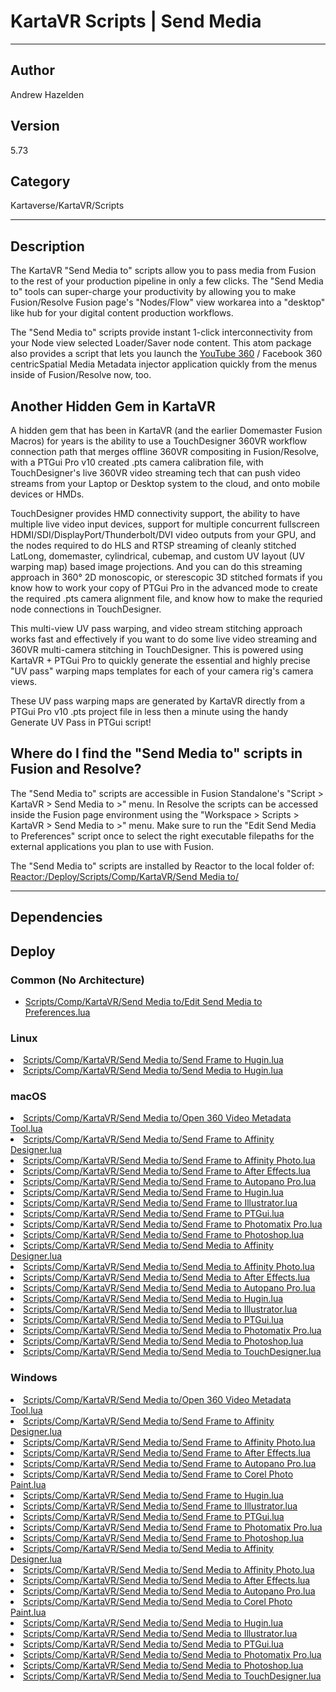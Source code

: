 # KartaVR Scripts | Send Media
___

## Author
Andrew Hazelden

## Version
5.73

## Category
Kartaverse/KartaVR/Scripts

___

## Description
<p>The KartaVR "Send Media to" scripts allow you to pass media from Fusion to the rest of your production pipeline in only a few clicks. The "Send Media to" tools can super-charge your productivity by allowing you to make Fusion/Resolve Fusion page's "Nodes/Flow" view workarea into a "desktop" like hub for your digital content production workflows.</p>

<p>The "Send Media to" scripts provide instant 1-click interconnectivity from your Node view selected Loader/Saver node content. This atom package also provides a script that lets you launch the <a href="https://support.google.com/youtube/answer/6178631">YouTube 360</a> / Facebook 360 centricSpatial Media Metadata injector application quickly from the menus inside of Fusion/Resolve now, too.</p>

<h2>Another Hidden Gem in KartaVR</h2>

</p>A hidden gem that has been in KartaVR (and the earlier Domemaster Fusion Macros) for years is the ability to use a TouchDesigner 360VR workflow connection path that merges offline 360VR compositing in Fusion/Resolve, with a PTGui Pro v10 created .pts camera calibration file, with TouchDesigner's live 360VR video streaming tech that can push video streams from your Laptop or Desktop system to the cloud, and onto mobile devices or HMDs.</p>

TouchDesigner provides HMD connectivity support, the ability to have multiple live video input devices, support for multiple concurrent fullscreen HDMI/SDI/DisplayPort/Thunderbolt/DVI video outputs from your GPU, and the nodes required to do HLS and RTSP streaming of cleanly stitched LatLong, domemaster, cylindrical, cubemap, and custom UV layout (UV warping map) based image projections. And you can do this streaming approach in 360&deg; 2D monoscopic, or sterescopic 3D stitched formats if you know how to work your copy of PTGui Pro in the advanced mode to create the required .pts camera alignment file, and know how to make the requried node connections in TouchDesigner.</p>

<p>This multi-view UV pass warping, and video stream stitching approach works fast and effectively if you want to do some live video streaming and 360VR multi-camera stitching in TouchDesigner. This is powered using KartaVR + PTGui Pro to quickly generate the essential and highly precise "UV pass" warping maps templates for each of your camera rig's camera views.</p>

<p>These UV pass warping maps are generated by KartaVR directly from a PTGui Pro v10 .pts project file in less then a minute using the handy Generate UV Pass in PTGui script!</p>

<h2>Where do I find the "Send Media to" scripts in Fusion and Resolve?</h2>

<p>The "Send Media to" scripts are accessible in Fusion Standalone's "Script &gt; KartaVR &gt; Send Media to &gt;" menu. In Resolve the scripts can be accessed inside the Fusion page environment using the "Workspace &gt; Scripts &gt; KartaVR &gt; Send Media to &gt;" menu. Make sure to run the "Edit Send Media to Preferences" script once to select the right executable filepaths for the external applications you plan to use with Fusion.</p>

<p>The "Send Media to" scripts are installed by Reactor to the local folder of:<br>
<a href="file://Reactor:/Deploy/Scripts/Comp/KartaVR/Send Media to/">Reactor:/Deploy/Scripts/Comp/KartaVR/Send Media to/</a></p>



___

## Dependencies

## Deploy

### Common (No Architecture)

<ul>
<li><a href="https://gitlab.com/WeSuckLess/Reactor/-/blob/master/Atoms/com.AndrewHazelden.KartaVR.Scripts.SendMedia/Scripts/Comp/KartaVR/Send Media to/Edit Send Media to Preferences.lua?ref_type=heads">Scripts/Comp/KartaVR/Send Media to/Edit Send Media to Preferences.lua</a></li>
</ul>

### Linux

<li><a href="https://gitlab.com/WeSuckLess/Reactor/-/blob/master/Atoms/com.AndrewHazelden.KartaVR.Scripts.SendMedia/Linux/Scripts/Comp/KartaVR/Send Media to/Send Frame to Hugin.lua?ref_type=heads">Scripts/Comp/KartaVR/Send Media to/Send Frame to Hugin.lua</a></li>
<li><a href="https://gitlab.com/WeSuckLess/Reactor/-/blob/master/Atoms/com.AndrewHazelden.KartaVR.Scripts.SendMedia/Linux/Scripts/Comp/KartaVR/Send Media to/Send Media to Hugin.lua?ref_type=heads">Scripts/Comp/KartaVR/Send Media to/Send Media to Hugin.lua</a></li>

### macOS

<li><a href="https://gitlab.com/WeSuckLess/Reactor/-/blob/master/Atoms/com.AndrewHazelden.KartaVR.Scripts.SendMedia/Mac/Scripts/Comp/KartaVR/Send Media to/Open 360 Video Metadata Tool.lua?ref_type=heads">Scripts/Comp/KartaVR/Send Media to/Open 360 Video Metadata Tool.lua</a></li>
<li><a href="https://gitlab.com/WeSuckLess/Reactor/-/blob/master/Atoms/com.AndrewHazelden.KartaVR.Scripts.SendMedia/Mac/Scripts/Comp/KartaVR/Send Media to/Send Frame to Affinity Designer.lua?ref_type=heads">Scripts/Comp/KartaVR/Send Media to/Send Frame to Affinity Designer.lua</a></li>
<li><a href="https://gitlab.com/WeSuckLess/Reactor/-/blob/master/Atoms/com.AndrewHazelden.KartaVR.Scripts.SendMedia/Mac/Scripts/Comp/KartaVR/Send Media to/Send Frame to Affinity Photo.lua?ref_type=heads">Scripts/Comp/KartaVR/Send Media to/Send Frame to Affinity Photo.lua</a></li>
<li><a href="https://gitlab.com/WeSuckLess/Reactor/-/blob/master/Atoms/com.AndrewHazelden.KartaVR.Scripts.SendMedia/Mac/Scripts/Comp/KartaVR/Send Media to/Send Frame to After Effects.lua?ref_type=heads">Scripts/Comp/KartaVR/Send Media to/Send Frame to After Effects.lua</a></li>
<li><a href="https://gitlab.com/WeSuckLess/Reactor/-/blob/master/Atoms/com.AndrewHazelden.KartaVR.Scripts.SendMedia/Mac/Scripts/Comp/KartaVR/Send Media to/Send Frame to Autopano Pro.lua?ref_type=heads">Scripts/Comp/KartaVR/Send Media to/Send Frame to Autopano Pro.lua</a></li>
<li><a href="https://gitlab.com/WeSuckLess/Reactor/-/blob/master/Atoms/com.AndrewHazelden.KartaVR.Scripts.SendMedia/Mac/Scripts/Comp/KartaVR/Send Media to/Send Frame to Hugin.lua?ref_type=heads">Scripts/Comp/KartaVR/Send Media to/Send Frame to Hugin.lua</a></li>
<li><a href="https://gitlab.com/WeSuckLess/Reactor/-/blob/master/Atoms/com.AndrewHazelden.KartaVR.Scripts.SendMedia/Mac/Scripts/Comp/KartaVR/Send Media to/Send Frame to Illustrator.lua?ref_type=heads">Scripts/Comp/KartaVR/Send Media to/Send Frame to Illustrator.lua</a></li>
<li><a href="https://gitlab.com/WeSuckLess/Reactor/-/blob/master/Atoms/com.AndrewHazelden.KartaVR.Scripts.SendMedia/Mac/Scripts/Comp/KartaVR/Send Media to/Send Frame to PTGui.lua?ref_type=heads">Scripts/Comp/KartaVR/Send Media to/Send Frame to PTGui.lua</a></li>
<li><a href="https://gitlab.com/WeSuckLess/Reactor/-/blob/master/Atoms/com.AndrewHazelden.KartaVR.Scripts.SendMedia/Mac/Scripts/Comp/KartaVR/Send Media to/Send Frame to Photomatix Pro.lua?ref_type=heads">Scripts/Comp/KartaVR/Send Media to/Send Frame to Photomatix Pro.lua</a></li>
<li><a href="https://gitlab.com/WeSuckLess/Reactor/-/blob/master/Atoms/com.AndrewHazelden.KartaVR.Scripts.SendMedia/Mac/Scripts/Comp/KartaVR/Send Media to/Send Frame to Photoshop.lua?ref_type=heads">Scripts/Comp/KartaVR/Send Media to/Send Frame to Photoshop.lua</a></li>
<li><a href="https://gitlab.com/WeSuckLess/Reactor/-/blob/master/Atoms/com.AndrewHazelden.KartaVR.Scripts.SendMedia/Mac/Scripts/Comp/KartaVR/Send Media to/Send Media to Affinity Designer.lua?ref_type=heads">Scripts/Comp/KartaVR/Send Media to/Send Media to Affinity Designer.lua</a></li>
<li><a href="https://gitlab.com/WeSuckLess/Reactor/-/blob/master/Atoms/com.AndrewHazelden.KartaVR.Scripts.SendMedia/Mac/Scripts/Comp/KartaVR/Send Media to/Send Media to Affinity Photo.lua?ref_type=heads">Scripts/Comp/KartaVR/Send Media to/Send Media to Affinity Photo.lua</a></li>
<li><a href="https://gitlab.com/WeSuckLess/Reactor/-/blob/master/Atoms/com.AndrewHazelden.KartaVR.Scripts.SendMedia/Mac/Scripts/Comp/KartaVR/Send Media to/Send Media to After Effects.lua?ref_type=heads">Scripts/Comp/KartaVR/Send Media to/Send Media to After Effects.lua</a></li>
<li><a href="https://gitlab.com/WeSuckLess/Reactor/-/blob/master/Atoms/com.AndrewHazelden.KartaVR.Scripts.SendMedia/Mac/Scripts/Comp/KartaVR/Send Media to/Send Media to Autopano Pro.lua?ref_type=heads">Scripts/Comp/KartaVR/Send Media to/Send Media to Autopano Pro.lua</a></li>
<li><a href="https://gitlab.com/WeSuckLess/Reactor/-/blob/master/Atoms/com.AndrewHazelden.KartaVR.Scripts.SendMedia/Mac/Scripts/Comp/KartaVR/Send Media to/Send Media to Hugin.lua?ref_type=heads">Scripts/Comp/KartaVR/Send Media to/Send Media to Hugin.lua</a></li>
<li><a href="https://gitlab.com/WeSuckLess/Reactor/-/blob/master/Atoms/com.AndrewHazelden.KartaVR.Scripts.SendMedia/Mac/Scripts/Comp/KartaVR/Send Media to/Send Media to Illustrator.lua?ref_type=heads">Scripts/Comp/KartaVR/Send Media to/Send Media to Illustrator.lua</a></li>
<li><a href="https://gitlab.com/WeSuckLess/Reactor/-/blob/master/Atoms/com.AndrewHazelden.KartaVR.Scripts.SendMedia/Mac/Scripts/Comp/KartaVR/Send Media to/Send Media to PTGui.lua?ref_type=heads">Scripts/Comp/KartaVR/Send Media to/Send Media to PTGui.lua</a></li>
<li><a href="https://gitlab.com/WeSuckLess/Reactor/-/blob/master/Atoms/com.AndrewHazelden.KartaVR.Scripts.SendMedia/Mac/Scripts/Comp/KartaVR/Send Media to/Send Media to Photomatix Pro.lua?ref_type=heads">Scripts/Comp/KartaVR/Send Media to/Send Media to Photomatix Pro.lua</a></li>
<li><a href="https://gitlab.com/WeSuckLess/Reactor/-/blob/master/Atoms/com.AndrewHazelden.KartaVR.Scripts.SendMedia/Mac/Scripts/Comp/KartaVR/Send Media to/Send Media to Photoshop.lua?ref_type=heads">Scripts/Comp/KartaVR/Send Media to/Send Media to Photoshop.lua</a></li>
<li><a href="https://gitlab.com/WeSuckLess/Reactor/-/blob/master/Atoms/com.AndrewHazelden.KartaVR.Scripts.SendMedia/Mac/Scripts/Comp/KartaVR/Send Media to/Send Media to TouchDesigner.lua?ref_type=heads">Scripts/Comp/KartaVR/Send Media to/Send Media to TouchDesigner.lua</a></li>

### Windows

<li><a href="https://gitlab.com/WeSuckLess/Reactor/-/blob/master/Atoms/com.AndrewHazelden.KartaVR.Scripts.SendMedia/Windows/Scripts/Comp/KartaVR/Send Media to/Open 360 Video Metadata Tool.lua?ref_type=heads">Scripts/Comp/KartaVR/Send Media to/Open 360 Video Metadata Tool.lua</a></li>
<li><a href="https://gitlab.com/WeSuckLess/Reactor/-/blob/master/Atoms/com.AndrewHazelden.KartaVR.Scripts.SendMedia/Windows/Scripts/Comp/KartaVR/Send Media to/Send Frame to Affinity Designer.lua?ref_type=heads">Scripts/Comp/KartaVR/Send Media to/Send Frame to Affinity Designer.lua</a></li>
<li><a href="https://gitlab.com/WeSuckLess/Reactor/-/blob/master/Atoms/com.AndrewHazelden.KartaVR.Scripts.SendMedia/Windows/Scripts/Comp/KartaVR/Send Media to/Send Frame to Affinity Photo.lua?ref_type=heads">Scripts/Comp/KartaVR/Send Media to/Send Frame to Affinity Photo.lua</a></li>
<li><a href="https://gitlab.com/WeSuckLess/Reactor/-/blob/master/Atoms/com.AndrewHazelden.KartaVR.Scripts.SendMedia/Windows/Scripts/Comp/KartaVR/Send Media to/Send Frame to After Effects.lua?ref_type=heads">Scripts/Comp/KartaVR/Send Media to/Send Frame to After Effects.lua</a></li>
<li><a href="https://gitlab.com/WeSuckLess/Reactor/-/blob/master/Atoms/com.AndrewHazelden.KartaVR.Scripts.SendMedia/Windows/Scripts/Comp/KartaVR/Send Media to/Send Frame to Autopano Pro.lua?ref_type=heads">Scripts/Comp/KartaVR/Send Media to/Send Frame to Autopano Pro.lua</a></li>
<li><a href="https://gitlab.com/WeSuckLess/Reactor/-/blob/master/Atoms/com.AndrewHazelden.KartaVR.Scripts.SendMedia/Windows/Scripts/Comp/KartaVR/Send Media to/Send Frame to Corel Photo Paint.lua?ref_type=heads">Scripts/Comp/KartaVR/Send Media to/Send Frame to Corel Photo Paint.lua</a></li>
<li><a href="https://gitlab.com/WeSuckLess/Reactor/-/blob/master/Atoms/com.AndrewHazelden.KartaVR.Scripts.SendMedia/Windows/Scripts/Comp/KartaVR/Send Media to/Send Frame to Hugin.lua?ref_type=heads">Scripts/Comp/KartaVR/Send Media to/Send Frame to Hugin.lua</a></li>
<li><a href="https://gitlab.com/WeSuckLess/Reactor/-/blob/master/Atoms/com.AndrewHazelden.KartaVR.Scripts.SendMedia/Windows/Scripts/Comp/KartaVR/Send Media to/Send Frame to Illustrator.lua?ref_type=heads">Scripts/Comp/KartaVR/Send Media to/Send Frame to Illustrator.lua</a></li>
<li><a href="https://gitlab.com/WeSuckLess/Reactor/-/blob/master/Atoms/com.AndrewHazelden.KartaVR.Scripts.SendMedia/Windows/Scripts/Comp/KartaVR/Send Media to/Send Frame to PTGui.lua?ref_type=heads">Scripts/Comp/KartaVR/Send Media to/Send Frame to PTGui.lua</a></li>
<li><a href="https://gitlab.com/WeSuckLess/Reactor/-/blob/master/Atoms/com.AndrewHazelden.KartaVR.Scripts.SendMedia/Windows/Scripts/Comp/KartaVR/Send Media to/Send Frame to Photomatix Pro.lua?ref_type=heads">Scripts/Comp/KartaVR/Send Media to/Send Frame to Photomatix Pro.lua</a></li>
<li><a href="https://gitlab.com/WeSuckLess/Reactor/-/blob/master/Atoms/com.AndrewHazelden.KartaVR.Scripts.SendMedia/Windows/Scripts/Comp/KartaVR/Send Media to/Send Frame to Photoshop.lua?ref_type=heads">Scripts/Comp/KartaVR/Send Media to/Send Frame to Photoshop.lua</a></li>
<li><a href="https://gitlab.com/WeSuckLess/Reactor/-/blob/master/Atoms/com.AndrewHazelden.KartaVR.Scripts.SendMedia/Windows/Scripts/Comp/KartaVR/Send Media to/Send Media to Affinity Designer.lua?ref_type=heads">Scripts/Comp/KartaVR/Send Media to/Send Media to Affinity Designer.lua</a></li>
<li><a href="https://gitlab.com/WeSuckLess/Reactor/-/blob/master/Atoms/com.AndrewHazelden.KartaVR.Scripts.SendMedia/Windows/Scripts/Comp/KartaVR/Send Media to/Send Media to Affinity Photo.lua?ref_type=heads">Scripts/Comp/KartaVR/Send Media to/Send Media to Affinity Photo.lua</a></li>
<li><a href="https://gitlab.com/WeSuckLess/Reactor/-/blob/master/Atoms/com.AndrewHazelden.KartaVR.Scripts.SendMedia/Windows/Scripts/Comp/KartaVR/Send Media to/Send Media to After Effects.lua?ref_type=heads">Scripts/Comp/KartaVR/Send Media to/Send Media to After Effects.lua</a></li>
<li><a href="https://gitlab.com/WeSuckLess/Reactor/-/blob/master/Atoms/com.AndrewHazelden.KartaVR.Scripts.SendMedia/Windows/Scripts/Comp/KartaVR/Send Media to/Send Media to Autopano Pro.lua?ref_type=heads">Scripts/Comp/KartaVR/Send Media to/Send Media to Autopano Pro.lua</a></li>
<li><a href="https://gitlab.com/WeSuckLess/Reactor/-/blob/master/Atoms/com.AndrewHazelden.KartaVR.Scripts.SendMedia/Windows/Scripts/Comp/KartaVR/Send Media to/Send Media to Corel Photo Paint.lua?ref_type=heads">Scripts/Comp/KartaVR/Send Media to/Send Media to Corel Photo Paint.lua</a></li>
<li><a href="https://gitlab.com/WeSuckLess/Reactor/-/blob/master/Atoms/com.AndrewHazelden.KartaVR.Scripts.SendMedia/Windows/Scripts/Comp/KartaVR/Send Media to/Send Media to Hugin.lua?ref_type=heads">Scripts/Comp/KartaVR/Send Media to/Send Media to Hugin.lua</a></li>
<li><a href="https://gitlab.com/WeSuckLess/Reactor/-/blob/master/Atoms/com.AndrewHazelden.KartaVR.Scripts.SendMedia/Windows/Scripts/Comp/KartaVR/Send Media to/Send Media to Illustrator.lua?ref_type=heads">Scripts/Comp/KartaVR/Send Media to/Send Media to Illustrator.lua</a></li>
<li><a href="https://gitlab.com/WeSuckLess/Reactor/-/blob/master/Atoms/com.AndrewHazelden.KartaVR.Scripts.SendMedia/Windows/Scripts/Comp/KartaVR/Send Media to/Send Media to PTGui.lua?ref_type=heads">Scripts/Comp/KartaVR/Send Media to/Send Media to PTGui.lua</a></li>
<li><a href="https://gitlab.com/WeSuckLess/Reactor/-/blob/master/Atoms/com.AndrewHazelden.KartaVR.Scripts.SendMedia/Windows/Scripts/Comp/KartaVR/Send Media to/Send Media to Photomatix Pro.lua?ref_type=heads">Scripts/Comp/KartaVR/Send Media to/Send Media to Photomatix Pro.lua</a></li>
<li><a href="https://gitlab.com/WeSuckLess/Reactor/-/blob/master/Atoms/com.AndrewHazelden.KartaVR.Scripts.SendMedia/Windows/Scripts/Comp/KartaVR/Send Media to/Send Media to Photoshop.lua?ref_type=heads">Scripts/Comp/KartaVR/Send Media to/Send Media to Photoshop.lua</a></li>
<li><a href="https://gitlab.com/WeSuckLess/Reactor/-/blob/master/Atoms/com.AndrewHazelden.KartaVR.Scripts.SendMedia/Windows/Scripts/Comp/KartaVR/Send Media to/Send Media to TouchDesigner.lua?ref_type=heads">Scripts/Comp/KartaVR/Send Media to/Send Media to TouchDesigner.lua</a></li>
